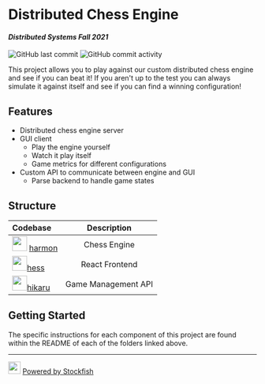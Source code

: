 # Distributed Chess Engine
#### _Distributed Systems Fall 2021_

![GitHub last commit](https://img.shields.io/github/last-commit/gjakubik/distChessEngine?style=for-the-badge) ![GitHub commit activity](https://img.shields.io/github/commit-activity/w/gjakubik/distChessEngine?style=for-the-badge)

This project allows you to play against our custom distributed chess engine and see if you can beat it! If you aren't up to the test you can always simulate it against itself and see if you can find a winning configuration!

## Features
- Distributed chess engine server
- GUI client
    - Play the engine yourself
    - Watch it play itself
    - Game metrics for different configurations
- Custom API to communicate between engine and GUI
    - Parse backend to handle game states 

## Structure
| Codebase              |      Description          |
| :-------------------- | :-----------------------: |
| <img src="https://i.pinimg.com/originals/2c/95/04/2c950491f152f19fd03ee608cf08bbe1.jpg" width="30px" /> [harmon](harmon)  |      Chess Engine         |
| <img src="https://players.chessbase.com/picture/hes24061" width="30px" />[hess](hess)                                     |     React Frontend        |
| <img src="https://www.tatasteelchess.in/sites/default/files/2018-09/nakamura.jpg" width="30px" />[hikaru](hikaru)         |   Game Management API     | 
 
 ## Getting Started

The specific instructions for each component of this project are found within the README of each of the folders linked above.

 
 ---
 <img src="https://www.chessprogramming.org/images/thumb/0/09/Stockfish-logo.png/300px-Stockfish-logo.png" width="25px" /> [Powered by Stockfish]

[Powered by Stockfish]: https://stockfishchess.org/
